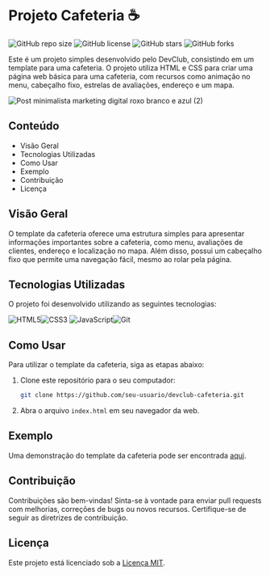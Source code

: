 # Projeto Cafeteria ☕

![GitHub repo size](https://img.shields.io/github/repo-size/seu-usuario/devclub-cafeteria)
![GitHub license](https://img.shields.io/github/license/seu-usuario/devclub-cafeteria)
![GitHub stars](https://img.shields.io/github/stars/seu-usuario/devclub-cafeteria?style=social)
![GitHub forks](https://img.shields.io/github/forks/seu-usuario/devclub-cafeteria?style=social)

Este é um projeto simples desenvolvido pelo DevClub, consistindo em um template para uma cafeteria. O projeto utiliza HTML e CSS para criar uma página web básica para uma cafeteria, com recursos como animação no menu, cabeçalho fixo, estrelas de avaliações, endereço e um mapa.

![Post minimalista marketing digital roxo branco e azul (2)](https://github.com/thmedu/Coffee-shop/assets/141462806/d02cb6de-8169-40e9-9cd0-99f5a1d7fda6)

## Conteúdo

- Visão Geral
- Tecnologias Utilizadas
- Como Usar
- Exemplo
- Contribuição
- Licença

## Visão Geral

O template da cafeteria oferece uma estrutura simples para apresentar informações importantes sobre a cafeteria, como menu, avaliações de clientes, endereço e localização no mapa. Além disso, possui um cabeçalho fixo que permite uma navegação fácil, mesmo ao rolar pela página.

## Tecnologias Utilizadas

O projeto foi desenvolvido utilizando as seguintes tecnologias:

![HTML5](https://img.shields.io/badge/HTML5-%23E34F26.svg?style=for-the-badge&logo=html5&logoColor=white)![CSS3](https://img.shields.io/badge/CSS3-%231572B6.svg?style=for-the-badge&logo=css3&logoColor=white)
![JavaScript](https://img.shields.io/badge/JavaScript-%23323330.svg?style=for-the-badge&logo=javascript&logoColor=%23F7DF1E)![Git](https://img.shields.io/badge/Git-%23F05033.svg?style=for-the-badge&logo=git&logoColor=white)

## Como Usar

Para utilizar o template da cafeteria, siga as etapas abaixo:

1. Clone este repositório para o seu computador:

   ```bash
   git clone https://github.com/seu-usuario/devclub-cafeteria.git
   ```

2. Abra o arquivo `index.html` em seu navegador da web.

## Exemplo

Uma demonstração do template da cafeteria pode ser encontrada [aqui](#).

## Contribuição

Contribuições são bem-vindas! Sinta-se à vontade para enviar pull requests com melhorias, correções de bugs ou novos recursos. Certifique-se de seguir as diretrizes de contribuição.

## Licença

Este projeto está licenciado sob a [Licença MIT](./LICENSE).
